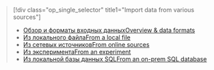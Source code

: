 > [!div class="op_single_selector" title1="Import data from various sources"]
> * [<span data-ttu-id="9026c-101">Обзор и форматы входных данных</span><span class="sxs-lookup"><span data-stu-id="9026c-101">Overview & data formats</span></span>](../articles/machine-learning/machine-learning-data-science-import-data.md)
> * [<span data-ttu-id="9026c-102">Из локального файла</span><span class="sxs-lookup"><span data-stu-id="9026c-102">From a local file</span></span>](../articles/machine-learning/machine-learning-import-data-from-local-file.md)
> * [<span data-ttu-id="9026c-103">Из сетевых источников</span><span class="sxs-lookup"><span data-stu-id="9026c-103">From online sources</span></span>](../articles/machine-learning/machine-learning-import-data-from-online-sources.md)
> * [<span data-ttu-id="9026c-104">Из эксперимента</span><span class="sxs-lookup"><span data-stu-id="9026c-104">From an experiment</span></span>](../articles/machine-learning/machine-learning-import-data-from-an-experiment.md)
> * [<span data-ttu-id="9026c-105">Из локальной базы данных SQL</span><span class="sxs-lookup"><span data-stu-id="9026c-105">From an on-prem SQL database</span></span>](../articles/machine-learning/machine-learning-use-data-from-an-on-premises-sql-server.md)
>  

